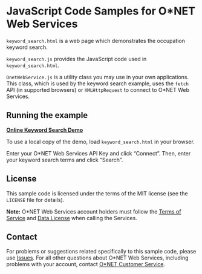 # JavaScript Code Samples for O\*NET Web Services

`keyword_search.html` is a web page which demonstrates the occupation keyword search.

`keyword_search.js` provides the JavaScript code used in `keyword_search.html`.

`OnetWebService.js` is a utility class you may use in your own applications. This class, which is used by the keyword search example, uses the `fetch` API (in supported browsers) or `XMLHttpRequest` to connect to O\*NET Web Services.

## Running the example

**[Online Keyword Search Demo](https://onetcenter.github.io/web-services-v2-samples/client-javascript/keyword_search.html)**

To use a local copy of the demo, load `keyword_search.html` in your browser.

Enter your O\*NET Web Services API Key and click “Connect”. Then, enter your keyword search terms and click “Search”.

## License

This sample code is licensed under the terms of the MIT license (see the `LICENSE` file for details).

**Note:** O\*NET Web Services account holders must follow the [Terms of Service](https://services-beta.onetcenter.org/terms) and [Data License](https://services-beta.onetcenter.org/help/license_data) when calling the Services.

## Contact

For problems or suggestions related specifically to this sample code, please use [Issues](https://github.com/onetcenter/web-services-v2-samples/issues/). For all other questions about O\*NET Web Services, including problems with your account, contact [O\*NET Customer Service](mailto:onet@onetcenter.org).
